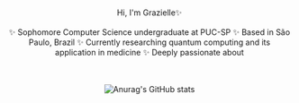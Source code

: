 <div align="center">
<h1></h1>Hi, I'm Grazielle✨
<br>
<br>

<div align="center">
✨ Sophomore Computer Science undergraduate at PUC-SP
✨ Based in São Paulo, Brazil
✨ Currently researching quantum computing and its application in medicine
✨ Deeply passionate about 

</div>
<br>
<br>



![Anurag's GitHub stats](https://github-readme-stats.vercel.app/api?username=GaiaOcean&show_icons=true&theme=radical)
  

<!--
**GaiaOcean/GaiaOcean** is a ✨ _special_ ✨ repository because its `README.md` (this file) appears on your GitHub profile.

Here are some ideas to get you started:

- 🔭 I’m currently working on ...
- 🌱 I’m currently learning ...
- 👯 I’m looking to collaborate on ...
- 🤔 I’m looking for help with ...
- 💬 Ask me about ...
- 📫 How to reach me: ...
- 😄 Pronouns: ...
- ⚡ Fun fact: ...
-->
